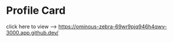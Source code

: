 # Profile Card 
click here to view --> https://ominous-zebra-69wr9pjq946h4qwv-3000.app.github.dev/ 
